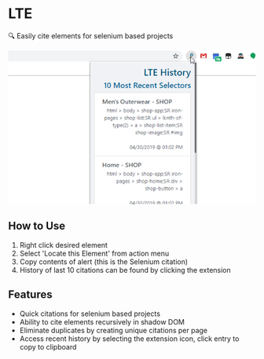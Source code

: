 # LTE
:mag: Easily cite elements for selenium based projects

![LTE History](https://raw.githubusercontent.com/xadamxk/LTE/master/src/images/screenshots/screenshot2.png "LTE History")

## How to Use
1. Right click desired element
2. Select 'Locate this Element' from action menu
3. Copy contents of alert (this is the Selenium citation)
4. History of last 10 citations can be found by clicking the extension

## Features
- Quick citations for selenium based projects
- Ability to cite elements recursively in shadow DOM
- Eliminate duplicates by creating unique citations per page
- Access recent history by selecting the extension icon, click entry to copy to clipboard
